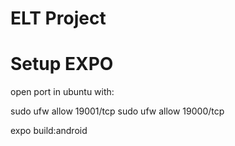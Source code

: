 # ELT Project


# Setup EXPO

open port in ubuntu with:

sudo ufw allow 19001/tcp
sudo ufw allow 19000/tcp


expo build:android